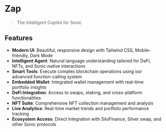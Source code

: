 # Zap

> The Intelligent Copilot for Sonic


## Features

- **Modern UI**: Beautiful, responsive design with Tailwind CSS, Mobile-friendly, Dark Mode
- **Intelligent Agent**: Natural language understanding tailored for DeFi, NFTs, and Sonic-native interactions
- **Smart Tools**: Execute complex blockchain operations using our advanced function-calling system
- **Embedded Wallet**: Integrated wallet management with real-time portfolio insights
- **DeFi Integration**: Access to swaps, staking, and cross-platform functionalities
- **NFT Suite**: Comprehensive NFT collection management and analysis
- **Live Analytics**: Real-time market trends and portfolio performance tracking
- **Ecosystem Access**: Direct integration with SiloFinance, Silver swap, and other Sonic protocols


